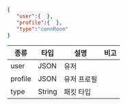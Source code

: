 ```json
{  
   "user":{  },
   "profile":{  },
   "type":"connRoom"
}
```
| 종류    | 타입   | 설명        | 비고 |
|---------|--------|-------------|------|
| user    | JSON   | 유저        |      |
| profile | JSON   | 유저 프로필 |      |
| type    | String | 패킷 타입   |      |
